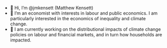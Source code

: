 - 👋 Hi, I’m @jmkensett (Matthew Kensett) 
- 👀 I’m an economist with interests in labour and public economics. I am particularly interested in the economics of inequality and climate change.  
- 🌱 I am currently working on the distributional impacts of climate change policies on labour and financial markets, and in turn how households are impacted. 
